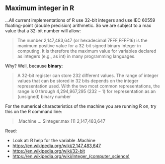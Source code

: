 ## Maximum integer in R

...All current implementations of R use 32-bit integers and use IEC 60559 floating-point 
(double precision) arithmetic. So we are subject to a max value that a 32-bit number will allow:

> The number 2,147,483,647 (or hexadecimal 7FFF,FFFF16) is the maximum positive value for a 
> 32-bit signed binary integer in computing. It is therefore the maximum value for variables 
> declared as integers (e.g., as int) in many programming languages.

Why? Well, because **binary**:

> A 32-bit register can store 232 different values. The range of integer values that can be stored 
> in 32 bits depends on the integer representation used. With the two most common representations, 
> the range is 0 through 4,294,967,295 (232 − 1) for representation as an (unsigned) binary number

For the numerical characteristics of the machine you are running R on, try this on the R command line:

> .Machine
> ...
> $integer.max
> [1] 2,147,483,647


Read:
* Look at: R help for the variable .Machine
* https://en.wikipedia.org/wiki/2,147,483,647
* https://en.wikipedia.org/wiki/32-bit
* https://en.wikipedia.org/wiki/Integer_(computer_science)

